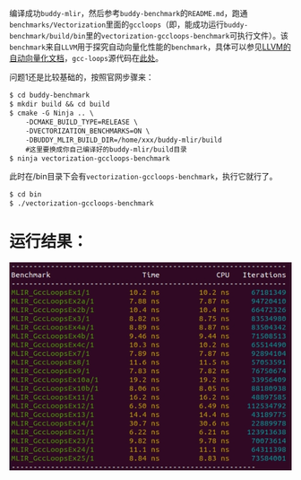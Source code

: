编译成功`buddy-mlir`，然后参考`buddy-benchmark`的`README.md`，跑通`benchmarks/Vectorization`里面的`gccloops`（即，能成功运行`buddy-benchmark/build/bin`里的`vectorization-gccloops-benchmark`可执行文件）。该`benchmark`来自`LLVM`用于探究自动向量化性能的`benchmark`，具体可以参见[LLVM的自动向量化文档](https://llvm.org/docs/Vectorizers.html#the-loop-vectorizer)，`gcc-loops`源代码在[此处](https://github.com/llvm/llvm-test-suite/tree/main/SingleSource/UnitTests/Vectorize)。

问题1还是比较基础的，按照官网步骤来：

```
$ cd buddy-benchmark
$ mkdir build && cd build
$ cmake -G Ninja .. \
    -DCMAKE_BUILD_TYPE=RELEASE \
    -DVECTORIZATION_BENCHMARKS=ON \
    -DBUDDY_MLIR_BUILD_DIR=/home/xxx/buddy-mlir/build
    #这里要换成你自己编译好的buddy-mlir/build目录
$ ninja vectorization-gccloops-benchmark
```

此时在/bin目录下会有`vectorization-gccloops-benchmark`，执行它就行了。

```
$ cd bin
$ ./vectorization-gccloops-benchmark
```

# 运行结果：

![Q1Aresult](https://github.com/YLChenZ/baseon-buddy-compiler/blob/main/BaseQAndA/Q1A/Q1Aresult.jpg)
